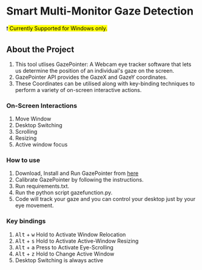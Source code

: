 # Smart Multi-Monitor Gaze Detection

❗️<mark> Currently Supported for Windows only.</mark>

## About the Project
1. This tool utlises GazePointer: A Webcam eye tracker software that lets us determine the position of an individual's gaze on the screen. 
2. GazePointer API provides the GazeX and GazeY coordinates.
3. These Coordinates can be utilised along with key-binding techniques to perform a variety of on-screen interactive actions. 

### On-Screen Interactions<br/>
 1. Move Window<br/>
 2. Desktop Switching<br/>
 3. Scrolling<br/>
 4. Resizing<br/>
 5. Active window focus<br/>

### How to use
1. Download, Install and Run GazePointer from [here](https://sourceforge.net/projects/gazepointer/)
2. Calibrate GazePointer by following the instructions.
3. Run requirements.txt.
4. Run the python script gazefunction.py.
5. Code will track your gaze and you can control your desktop just by your eye movement.

### Key bindings
1. <kbd>Alt</kbd> + <kbd>w</kbd> Hold to Activate Window Relocation
2. <kbd>Alt</kbd> + <kbd>s</kbd> Hold to Activate Active-Window Resizing
3. <kbd>Alt</kbd> + <kbd>a</kbd> Press to Activate Eye-Scrolling
4. <kbd>Alt</kbd> + <kbd>z</kbd> Hold to Change Active Window
5. Desktop Switching is always active<br/>
